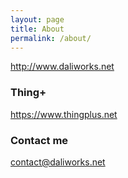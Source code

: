 ```yaml
---
layout: page
title: About
permalink: /about/
---
```


http://www.daliworks.net

### Thing+

https://www.thingplus.net

### Contact me

[contact@daliworks.net](mailto:contact@daliworks.net)
